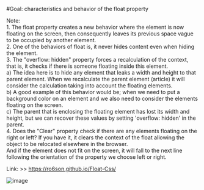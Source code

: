  #Goal: characteristics and behavior of the float property
  
  Note: <br>
    1. The float property creates a new behavior where the element is now floating on the screen, 
    then consequently leaves its previous space vague to be occupied by another element.<br>
    2. One of the behaviors of float is, it never hides content even when hiding the element.<br>
    3. The "overflow: hidden" property forces a recalculation of the context, that is, it checks if there is someone floating inside this element.<br>
        a) The idea here is to hide any element that leaks a width and height to that parent element. When we recalculate the parent element (article) it
           will consider the calculation taking into account the floating elements.<br>
        b) A good example of this behavior would be; when we need to put a background color on an element and we also need to consider
           the elements floating on the screen.<br>
        c) The parent that is enclosing the floating element has lost its width and height, but we can recover these values ​​by setting 'overflow: hidden' in the parent.<br>
    4. Does the "Clear" property check if there are any elements floating on the right or left? If you have it, it clears the context of the float
    allowing the object to be relocated elsewhere in the browser.<br>
    And if the element does not fit on the screen, it will fall to the next line following the orientation of the property we choose left or right.<br>

  Link: >> https://ro6son.github.io/Float-Css/
  
  ![image](https://user-images.githubusercontent.com/91978309/225403731-c9e4861f-ba0b-4645-a0a7-5c8852357b41.png)

  
  

  
